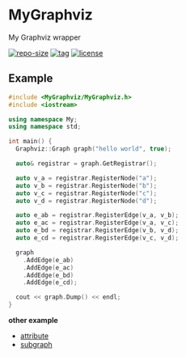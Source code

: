 # MyGraphviz

My Graphviz wrapper

[![repo-size](https://img.shields.io/github/languages/code-size/shimakaze09/MyGraphviz?style=flat)](https://github.com/shimakaze09/MyGraphviz/archive/main.zip) [![tag](https://img.shields.io/github/v/tag/shimakaze09/MyGraphviz)](https://github.com/shimakaze09/MyGraphviz/tags) [![license](https://img.shields.io/github/license/shimakaze09/MyGraphviz)](LICENSE)

## Example

 ```c++
 #include <MyGraphviz/MyGraphviz.h>
 #include <iostream>
 
 using namespace My;
 using namespace std;
 
 int main() {
   Graphviz::Graph graph("hello world", true);
 
   auto& registrar = graph.GetRegistrar();
 
   auto v_a = registrar.RegisterNode("a");
   auto v_b = registrar.RegisterNode("b");
   auto v_c = registrar.RegisterNode("c");
   auto v_d = registrar.RegisterNode("d");
 
   auto e_ab = registrar.RegisterEdge(v_a, v_b);
   auto e_ac = registrar.RegisterEdge(v_a, v_c);
   auto e_bd = registrar.RegisterEdge(v_b, v_d);
   auto e_cd = registrar.RegisterEdge(v_c, v_d);
 
   graph
     .AddEdge(e_ab)
     .AddEdge(e_ac)
     .AddEdge(e_bd)
     .AddEdge(e_cd);
 
   cout << graph.Dump() << endl;
 }
 ```

**other example**

- [attribute](src/test/01_attr/main.cpp)
- [subgraph](src/test/02_subgraph/main.cpp) 
